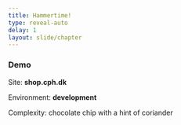 ```yaml
---
title: Hammertime!
type: reveal-auto
delay: 1
layout: slide/chapter
---
```


### Demo

Site: **shop.cph.dk**

Environment: **development**

Complexity: chocolate chip with a hint of coriander
